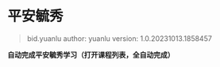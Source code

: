 # 平安毓秀  
> bid.yuanlu
> author: yuanlu
> version: 1.0.20231013.1858457

__自动完成平安毓秀学习（打开课程列表，全自动完成）__
